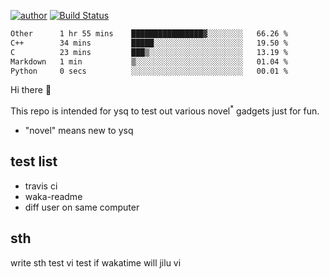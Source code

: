 [![author](https://img.shields.io/badge/author-ysq-green)](https://github.com/Yang-Shiqin)
[![Build Status](https://app.travis-ci.com/Yang-Shiqin/testall.svg?branch=main)](https://app.travis-ci.com/Yang-Shiqin/testall)

<!--START_SECTION:waka-->

```txt
Other      1 hr 55 mins    ████████████████▓░░░░░░░░   66.26 %
C++        34 mins         █████░░░░░░░░░░░░░░░░░░░░   19.50 %
C          23 mins         ███▒░░░░░░░░░░░░░░░░░░░░░   13.19 %
Markdown   1 min           ▒░░░░░░░░░░░░░░░░░░░░░░░░   01.04 %
Python     0 secs          ░░░░░░░░░░░░░░░░░░░░░░░░░   00.01 %
```

<!--END_SECTION:waka-->

Hi there 👋

This repo is intended for ysq to test out various novel<sup>*</sup> gadgets just for fun.

- "novel" means new to ysq

## test list
- travis ci
- waka-readme
- diff user on same computer

## sth
write sth
test vi
test if wakatime will jilu vi

